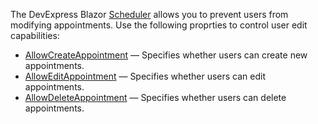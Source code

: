 The DevExpress Blazor [Scheduler](https://docs.devexpress.com/Blazor/DevExpress.Blazor.DxScheduler) allows you to prevent users from modifying appointments. Use the following proprties to control user edit capabilities:

* [AllowCreateAppointment](https://docs.devexpress.com/Blazor/DevExpress.Blazor.DxScheduler.AllowCreateAppointment) — Specifies whether users can create new appointments.
* [AllowEditAppointment](https://docs.devexpress.com/Blazor/DevExpress.Blazor.DxScheduler.AllowEditAppointment) — Specifies whether users can edit appointments.
* [AllowDeleteAppointment](https://docs.devexpress.com/Blazor/DevExpress.Blazor.DxScheduler.AllowDeleteAppointment) — Specifies whether users can delete appointments.